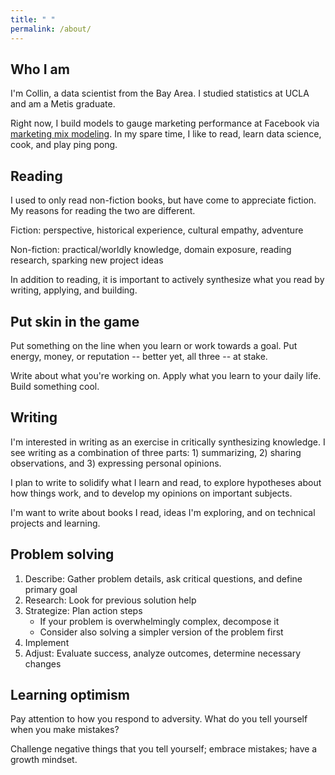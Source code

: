 ```yaml
---
title: " "
permalink: /about/
---
```


## Who I am

I'm Collin, a data scientist from the Bay Area. I studied statistics at UCLA and am a Metis graduate. 

Right now, I build models to gauge marketing performance at Facebook via [marketing mix modeling](https://en.wikipedia.org/wiki/Marketing_mix_modeling). In my spare time, I like to read, learn data science, cook, and play ping pong. 

## Reading

I used to only read non-fiction books, but have come to appreciate fiction. My reasons for reading the two are different.

Fiction: perspective, historical experience, cultural empathy, adventure

Non-fiction: practical/worldly knowledge, domain exposure, reading research, sparking new project ideas

In addition to reading, it is important to actively synthesize what you read by writing, applying, and building. 

## Put skin in the game

Put something on the line when you learn or work towards a goal. Put energy, money, or reputation -- better yet, all three -- at stake. 

Write about what you're working on. Apply what you learn to your daily life. Build something cool. 

## Writing

I'm interested in writing as an exercise in critically synthesizing knowledge. I see writing as a combination of three parts: 1) summarizing, 2) sharing observations, and 3) expressing personal opinions.

I plan to write to solidify what I learn and read, to explore hypotheses about how things work, and to develop my opinions on important subjects. 

 I'm want to write about books I read, ideas I'm exploring, and on technical projects and learning. 

## Problem solving 

1. Describe: Gather problem details, ask critical questions, and define primary goal
2. Research: Look for previous solution help 
3. Strategize: Plan action steps
    - If your problem is overwhelmingly complex, decompose it
    - Consider also solving a simpler version of the problem first
4. Implement
5. Adjust: Evaluate success, analyze outcomes, determine necessary changes

## Learning optimism

Pay attention to how you respond to adversity. What do you tell yourself when you make mistakes? 

Challenge negative things that you tell yourself; embrace mistakes; have a growth mindset. 